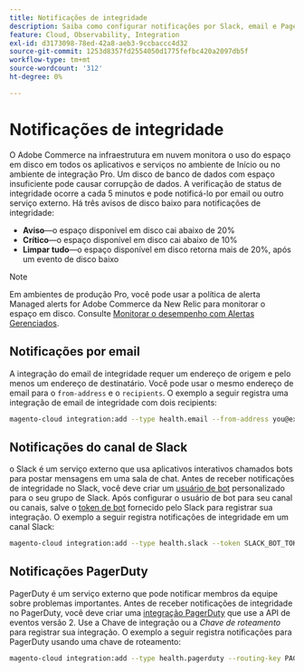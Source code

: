 ```yaml
---
title: Notificações de integridade
description: Saiba como configurar notificações por Slack, email e PagerDuty para o uso do espaço em disco no seu projeto Adobe Commerce na infraestrutura em nuvem.
feature: Cloud, Observability, Integration
exl-id: d3173098-78ed-42a8-aeb3-9ccbaccc4d32
source-git-commit: 1253d8357fd2554050d1775fefbc420a2097db5f
workflow-type: tm+mt
source-wordcount: '312'
ht-degree: 0%

---
```


# Notificações de integridade

O Adobe Commerce na infraestrutura em nuvem monitora o uso do espaço em disco em todos os aplicativos e serviços no ambiente de Início ou no ambiente de integração Pro. Um disco de banco de dados com espaço insuficiente pode causar corrupção de dados. A verificação de status de integridade ocorre a cada 5 minutos e pode notificá-lo por email ou outro serviço externo. Há três avisos de disco baixo para notificações de integridade:

- **Aviso**—o espaço disponível em disco cai abaixo de 20%
- **Crítico**—o espaço disponível em disco cai abaixo de 10%
- **Limpar tudo**—o espaço disponível em disco retorna mais de 20%, após um evento de disco baixo

>[!NOTE]
>
>Em ambientes de produção Pro, você pode usar a política de alerta Managed alerts for Adobe Commerce da New Relic para monitorar o espaço em disco. Consulte [Monitorar o desempenho com Alertas Gerenciados](../monitor/investigate-performance.md#monitor-performance-with-managed-alerts).

## Notificações por email

A integração do email de integridade requer um endereço de origem e pelo menos um endereço de destinatário. Você pode usar o mesmo endereço de email para o `from-address` e o `recipients`. O exemplo a seguir registra uma integração de email de integridade com dois recipients:

```bash
magento-cloud integration:add --type health.email --from-address you@example.com --recipients them@example.com --recipients others@example.com
```

## Notificações do canal de Slack

o Slack é um serviço externo que usa aplicativos interativos chamados bots para postar mensagens em uma sala de chat. Antes de receber notificações de integridade no Slack, você deve criar um [usuário de bot](https://api.slack.com/bot-users) personalizado para o seu grupo de Slack. Após configurar o usuário de bot para seu canal ou canais, salve o [token de bot](https://api.slack.com/docs/token-types#bot) fornecido pelo Slack para registrar sua integração. O exemplo a seguir registra notificações de integridade em um canal Slack:

```bash
magento-cloud integration:add --type health.slack --token SLACK_BOT_TOKEN --channel '#slack-channel-name'
```

## Notificações PagerDuty

PagerDuty é um serviço externo que pode notificar membros da equipe sobre problemas importantes. Antes de receber notificações de integridade no PagerDuty, você deve criar uma [integração PagerDuty](https://developer.pagerduty.com/v2/docs/integrating) que use a API de eventos versão 2. Use a Chave de integração ou a _Chave de roteamento_ para registrar sua integração. O exemplo a seguir registra notificações para PagerDuty usando uma chave de roteamento:

```bash
magento-cloud integration:add --type health.pagerduty --routing-key PAGERDUTY_ROUTING_KEY
```
